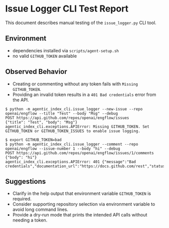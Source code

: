 # Issue Logger CLI Test Report

This document describes manual testing of the `issue_logger.py` CLI tool.

## Environment
- dependencies installed via `scripts/agent-setup.sh`
- no valid `GITHUB_TOKEN` available

## Observed Behavior
- Creating or commenting without any token fails with `Missing GITHUB_TOKEN`.
- Providing an invalid token results in a `401 Bad credentials` error from the API.

```
$ python -m agentic_index_cli.issue_logger --new-issue --repo openai/engflow --title "Test" --body "Msg" --debug
POST https://api.github.com/repos/openai/engflow/issues
{"title": "Test", "body": "Msg"}
agentic_index_cli.exceptions.APIError: Missing GITHUB_TOKEN. Set GITHUB_TOKEN or GITHUB_TOKEN_ISSUES to enable issue logging.
```

```
$ export GITHUB_TOKEN=bad
$ python -m agentic_index_cli.issue_logger --comment --repo openai/engflow --issue-number 1 --body "hi" --debug
POST https://api.github.com/repos/openai/engflow/issues/1/comments
{"body": "hi"}
agentic_index_cli.exceptions.APIError: 401 {"message":"Bad credentials","documentation_url":"https://docs.github.com/rest","status":"401"}
```

## Suggestions
- Clarify in the help output that environment variable `GITHUB_TOKEN` is required.
- Consider supporting repository selection via environment variable to avoid long command lines.
- Provide a dry-run mode that prints the intended API calls without needing a token.
